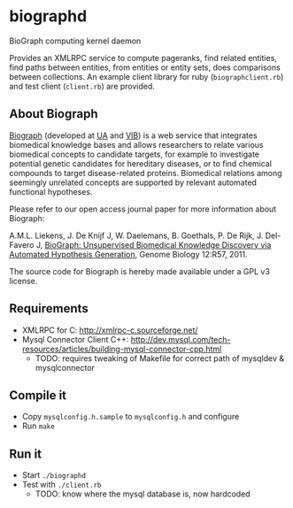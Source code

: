 biographd
=========

BioGraph computing kernel daemon

Provides an XMLRPC service to compute pageranks, find related entities, find paths between entities, from entities or entity sets, does comparisons between collections. An example client library for ruby (`biographclient.rb`) and test client (`client.rb`) are provided.

About Biograph
--------------

[Biograph](http://biograph.be) (developed at [UA](http://uantwerpen.be) and [VIB](http://www.vib.be)) is a web service that integrates biomedical knowledge bases and allows researchers to relate various biomedical concepts to candidate targets, for example to investigate potential genetic candidates for hereditary diseases, or to find chemical compounds to target disease-related proteins. Biomedical relations among seemingly unrelated concepts are supported by relevant automated functional hypotheses.

Please refer to our open access journal paper for more information about Biograph: 

A.M.L. Liekens, J. De Knijf J, W. Daelemans, B. Goethals, P. De Rijk, J. Del-Favero J, [BioGraph: Unsupervised Biomedical Knowledge Discovery via Automated Hypothesis Generation](https://genomebiology.biomedcentral.com/articles/10.1186/gb-2011-12-6-r57), Genome Biology 12:R57, 2011.

The source code for Biograph is hereby made available under a GPL v3 license.

Requirements
------------

* XMLRPC for C: http://xmlrpc-c.sourceforge.net/
* Mysql Connector Client C++: http://dev.mysql.com/tech-resources/articles/building-mysql-connector-cpp.html
    * TODO: requires tweaking of Makefile for correct path of mysqldev & mysqlconnector

Compile it
----------

* Copy `mysqlconfig.h.sample` to `mysqlconfig.h` and configure
* Run `make`

Run  it
-------

* Start `./biographd`
* Test with `./client.rb`
    * TODO: know where the mysql database is, now hardcoded
